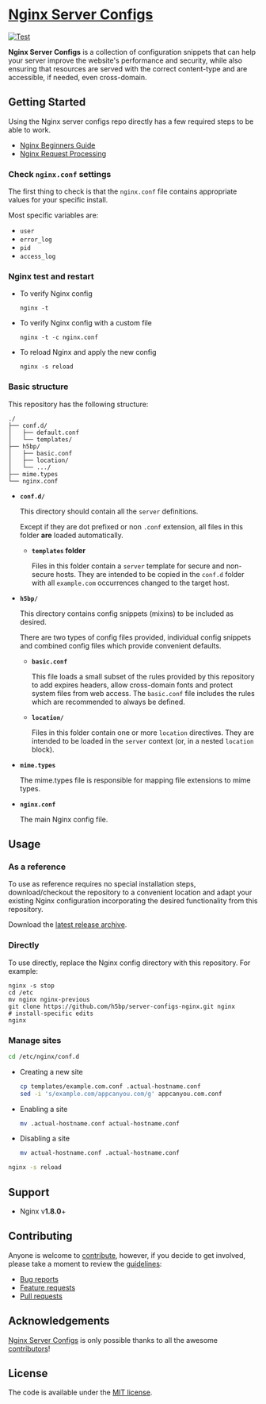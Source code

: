 # [Nginx Server Configs](https://github.com/h5bp/server-configs-nginx)

[![Test](https://github.com/h5bp/server-configs-nginx/workflows/server/badge.svg)](https://github.com/h5bp/server-configs-nginx/actions?query=workflow%3Aserver)

**Nginx Server Configs** is a collection of configuration snippets that can help
your server improve the website's performance and security, while also
ensuring that resources are served with the correct content-type and are
accessible, if needed, even cross-domain.


## Getting Started

Using the Nginx server configs repo directly has a few required steps to be able to work.

* [Nginx Beginners Guide](https://nginx.org/en/docs/beginners_guide.html)
* [Nginx Request Processing](https://nginx.org/en/docs/http/request_processing.html)


### Check `nginx.conf` settings

The first thing to check is that the `nginx.conf` file contains appropriate values for
your specific install.

Most specific variables are:

* `user`
* `error_log`
* `pid`
* `access_log`

### Nginx test and restart

* To verify Nginx config

  ```shell
  nginx -t
  ```

* To verify Nginx config with a custom file

  ```shell
  nginx -t -c nginx.conf
  ```

* To reload Nginx and apply the new config

  ```shell
  nginx -s reload
  ```

### Basic structure

This repository has the following structure:

```text
./
├── conf.d/
│   ├── default.conf
│   └── templates/
├── h5bp/
│   ├── basic.conf
│   ├── location/
│   └── .../
├── mime.types
└── nginx.conf
```

* **`conf.d/`**

  This directory should contain all the `server` definitions.

  Except if they are dot prefixed or non `.conf` extension, all files in this
  folder **are** loaded automatically.

  * **`templates` folder**

    Files in this folder contain a `server` template for secure and non-secure hosts.
    They are intended to be copied in the `conf.d` folder with all `example.com` 
    occurrences changed to the target host.

* **`h5bp/`**

  This directory contains config snippets (mixins) to be included as desired.

  There are two types of config files provided, individual config snippets and
  combined config files which provide convenient defaults.

  * **`basic.conf`**

    This file loads a small subset of the rules provided by this repository to add
    expires headers, allow cross-domain fonts and protect system files from web
    access.
    The `basic.conf` file includes the rules which are recommended to always be
    defined.

  * **`location/`**
  
    Files in this folder contain one or more `location` directives. They are intended
    to be loaded in the `server` context (or, in a nested `location` block).

* **`mime.types`**

  The mime.types file is responsible for mapping file extensions to mime types.

* **`nginx.conf`**

  The main Nginx config file.


## Usage

### As a reference

To use as reference requires no special installation steps, download/checkout the
repository to a convenient location and adapt your existing Nginx configuration
incorporating the desired functionality from this repository.

Download the [latest release archive](https://github.com/h5bp/server-configs-nginx/releases/latest).

### Directly

To use directly, replace the Nginx config directory with this repository.
For example:

```shell
nginx -s stop
cd /etc
mv nginx nginx-previous
git clone https://github.com/h5bp/server-configs-nginx.git nginx
# install-specific edits
nginx
```

### Manage sites

```bash
cd /etc/nginx/conf.d
```

* Creating a new site

  ```bash
  cp templates/example.com.conf .actual-hostname.conf
  sed -i 's/example.com/appcanyou.com/g' appcanyou.com.conf
  ```

* Enabling a site

  ```bash
  mv .actual-hostname.conf actual-hostname.conf
  ```

* Disabling a site

  ```bash
  mv actual-hostname.conf .actual-hostname.conf
  ```

```bash
nginx -s reload
```


## Support

 * Nginx v**1.8.0**+


## Contributing

Anyone is welcome to [contribute](.github/CONTRIBUTING.md),
however, if you decide to get involved, please take a moment to review
the [guidelines](.github/CONTRIBUTING.md):

* [Bug reports](.github/CONTRIBUTING.md#bugs)
* [Feature requests](.github/CONTRIBUTING.md#features)
* [Pull requests](.github/CONTRIBUTING.md#pull-requests)


## Acknowledgements

[Nginx Server Configs](https://github.com/h5bp/server-configs-nginx) is
only possible thanks to all the awesome
[contributors](https://github.com/h5bp/server-configs-nginx/graphs/contributors)!


## License

The code is available under the [MIT license](LICENSE.txt).
